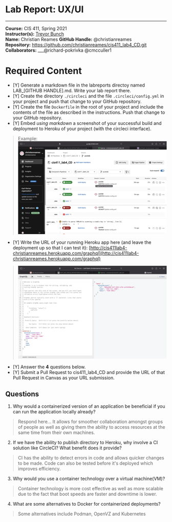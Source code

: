 # Lab Report: UX/UI
___
**Course:** CIS 411, Spring 2021  
**Instructor(s):** [Trevor Bunch](https://github.com/trevordbunch)  
**Name:** Christian Reames 
**GitHub Handle:** @christianreames  
**Repository:** https://github.com/christianreames/cis411_lab4_CD.git
**Collaborators:** 
___@richard-pokrivka @cmcculler1

# Required Content

- [Y] Generate a markdown file in the labreports directoy named LAB_[GITHUB HANDLE].md. Write your lab report there.
- [Y] Create the directory ```./circleci``` and the file ```.circleci/config.yml``` in your project and push that change to your GitHub repository.
- [Y] Create the file ```Dockerfile``` in the root of your project and include the contents of the file as described in the instructions. Push that change to your GitHub repository.
- [Y] Embed _using markdown_ a screenshot of your successful build and deployment to Heroku of your project (with the circleci interface).  
> Example: ![Successful Build](../ex/CircleCI.png)
- [Y] Write the URL of your running Heroku app here (and leave the deployment up so that I can test it):  [http://cis411lab4-christianreames.herokuapp.com/graphql](http://cis411lab4-christianreames.herokuapp.com/graphql)
 
> ![Successful Test on Deployed URL](../ex/GraphQL.png)
- [Y] Answer the **4** questions below.
- [Y] Submit a Pull Request to cis411_lab4_CD and provide the URL of that Pull Request in Canvas as your URL submission.

## Questions
1. Why would a containerized version of an application be beneficial if you can run the application locally already?
> Respond here... It allows for smoother collaboration amongst groups of people as well as giving them the ability to access resources at the same time from their own machines. 
2. If we have the ability to publish directory to Heroku, why involve a CI solution like CircleCI? What benefit does it provide?
> CI has the ability to detect errors in code and allows quicker changes to be made. Code can also be tested before it's deployed which improves efficiency. 
3. Why would you use a container technology over a virtual machine(VM)?
> Container technology is more cost effective as well as more scalable due to the fact that boot speeds are faster and downtime is lower. 
4. What are some alternatives to Docker for containerized deployments?
> Some alternatives include Podman, OpenVZ and Kubernetes